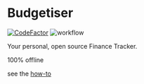 # Budgetiser

[![CodeFactor](https://www.codefactor.io/repository/github/budgetiser/budgetiser/badge)](https://www.codefactor.io/repository/github/budgetiser/budgetiser)
![workflow](https://github.com/budgetiser/budgetiser/actions/workflows/build-signed-bundle.yml/badge.svg)

Your personal, open source Finance Tracker.

100% offline

see the [how-to](budgetiser/assets/how-to.md)
